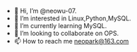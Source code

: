 - 👋 Hi, I’m @neowu-07.
- 👀 I’m interested in Linux,Python,MySQL.
- 🌱 I’m currently learning MySQL.
- 💞️ I’m looking to collaborate on OPS.
- 📫 How to reach me neopark@163.com

<!---
neowu-07/neowu-07 is a ✨ special ✨ repository because its `README.md` (this file) appears on your GitHub profile.
You can click the Preview link to take a look at your changes.
--->
